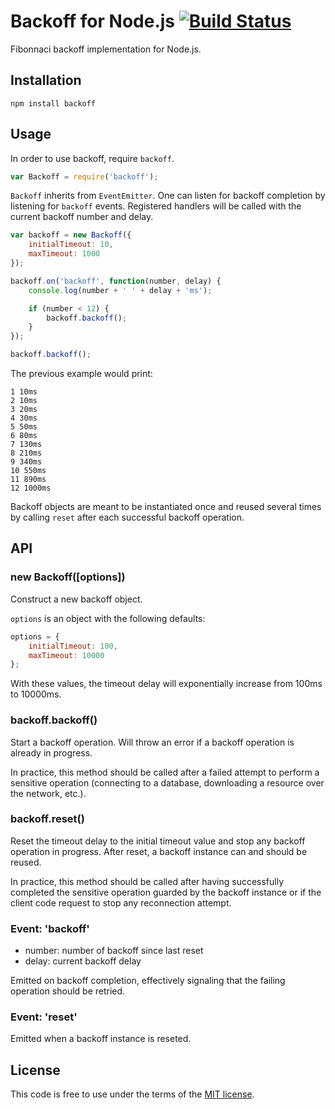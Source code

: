 # Backoff for Node.js [![Build Status](https://secure.travis-ci.org/MathieuTurcotte/node-backoff.png?branch=master)](http://travis-ci.org/MathieuTurcotte/node-backoff)

Fibonnaci backoff implementation for Node.js.

## Installation

```
npm install backoff
```
## Usage

In order to use backoff, require `backoff`.

```js
var Backoff = require('backoff');
```

`Backoff` inherits from `EventEmitter`. One can listen for backoff completion
by listening for `backoff` events. Registered handlers will be called with the
current backoff number and delay.

``` js
var backoff = new Backoff({
    initialTimeout: 10,
    maxTimeout: 1000
});

backoff.on('backoff', function(number, delay) {
    console.log(number + ' ' + delay + 'ms');

    if (number < 12) {
        backoff.backoff();
    }
});

backoff.backoff();
```

The previous example would print:

```
1 10ms
2 10ms
3 20ms
4 30ms
5 50ms
6 80ms
7 130ms
8 210ms
9 340ms
10 550ms
11 890ms
12 1000ms
```

Backoff objects are meant to be instantiated once and reused several times
by calling `reset` after each successful backoff operation.

## API

### new Backoff([options])

Construct a new backoff object.

`options` is an object with the following defaults:

```js
options = {
    initialTimeout: 100,
    maxTimeout: 10000
};
```

With these values, the timeout delay will exponentially increase from 100ms to
10000ms.

### backoff.backoff()

Start a backoff operation. Will throw an error if a backoff operation is already
in progress.

In practice, this method should be called after a failed attempt to perform a
sensitive operation (connecting to a database, downloading a resource over the
network, etc.).

### backoff.reset()

Reset the timeout delay to the initial timeout value and stop any backoff
operation in progress. After reset, a backoff instance can and should be
reused.

In practice, this method should be called after having successfully completed
the sensitive operation guarded by the backoff instance or if the client code
request to stop any reconnection attempt.

### Event: 'backoff'

- number: number of backoff since last reset
- delay: current backoff delay

Emitted on backoff completion, effectively signaling that the failing operation
should be retried.

### Event: 'reset'

Emitted when a backoff instance is reseted.

## License

This code is free to use under the terms of the [MIT license](http://mturcotte.mit-license.org/).
